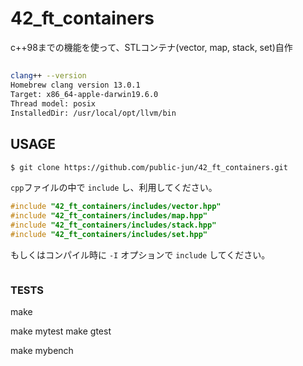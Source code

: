 # 42_ft_containers
c++98までの機能を使って、STLコンテナ(vector, map, stack, set)自作

##
```bash
clang++ --version
Homebrew clang version 13.0.1
Target: x86_64-apple-darwin19.6.0
Thread model: posix
InstalledDir: /usr/local/opt/llvm/bin
```

## USAGE
```bash
$ git clone https://github.com/public-jun/42_ft_containers.git
```

`cpp`ファイルの中で `include` し、利用してください。
```cpp
#include "42_ft_containers/includes/vector.hpp"
#include "42_ft_containers/includes/map.hpp"
#include "42_ft_containers/includes/stack.hpp"
#include "42_ft_containers/includes/set.hpp"
```
もしくはコンパイル時に `-I` オプションで `include` してください。
```bash

```


### TESTS
make

make mytest
make gtest

make mybench
